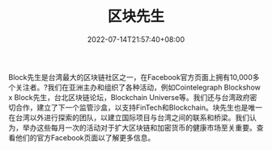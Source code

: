 ﻿---
weight: 
title: "区块先生"
description: "区块先生 Mr. Block 号称区块链与比特币的导师，是台湾数一数二的区块链平台，主要在负责教育和传导区块链和加密货币的相关知识，透过区块先生的 Facebook 粉丝群，以直播、文字及..."
date: 2022-07-14T21:57:40+08:00
lastmod: 2022-07-14T16:45:40+08:00
draft: false
authors: ["seven"]
featuredImage: "1657789881592.png"
link: "https://www.mrblock.tw"
tags: ["元宇宙资讯","区块先生"]
categories: ["navigation"]
navigation: ["元宇宙资讯"]
lightgallery: true
toc: true
pinned: false
recommend: false
recommend1: false
---
Block先生是台湾最大的区块链社区之一，在Facebook官方页面上拥有10,000多个关注者。?我们在亚洲主办和组织了各种活动，例如Cointelegraph Blockshow x Block先生，台北区块链论坛，Blockchain Universe等。我们还与台湾政府密切合作，建立了下一个监管沙盒，以支持FinTech和Blockchain。块先生也是唯一在台湾以外进行探索的团队，以建立国际项目与台湾之间的联系和桥梁。我们认为，举办这些每月一次的活动对于扩大区块链和加密货币的健康市场至关重要。查看他们的官方Facebook页面以了解更多信息。

